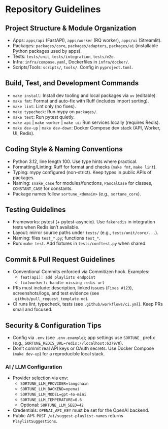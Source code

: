 # Repository Guidelines

## Project Structure & Module Organization
- Apps: `apps/api` (FastAPI), `apps/worker` (RQ worker), `apps/ui` (Streamlit).
- Packages: `packages/core`, `packages/adapters`, `packages/ai` (installable Python packages used by apps).
- Tests: `tests/unit`, `tests/integration`, `tests/e2e`.
- Infra: `infra/compose.yaml`, Dockerfiles in `infra/docker/`.
- Scripts/Tools: `scripts/`, `tools/`. Config in `pyproject.toml`.

## Build, Test, and Development Commands
- `make install`: Install dev tooling and local packages via `uv` (editable).
- `make fmt`: Format and auto-fix with Ruff (includes import sorting).
- `make lint`: Lint only (no fixes).
- `make typecheck`: Run mypy on `packages/`.
- `make test`: Run pytest quietly.
- `make api` | `make worker` | `make ui`: Run services locally (requires Redis).
- `make dev-up` | `make dev-down`: Docker Compose dev stack (API, Worker, UI, Redis).

## Coding Style & Naming Conventions
- Python 3.12, line length 100. Use type hints where practical.
- Formatting/Linting: Ruff for format and checks (`make fmt`, `make lint`).
- Typing: mypy configured (non-strict). Keep types in public APIs of packages.
- Naming: `snake_case` for modules/functions, `PascalCase` for classes, `CONSTANT_CASE` for constants.
- Package names follow `sortune_<domain>` (e.g., `sortune_core`).

## Testing Guidelines
- Frameworks: pytest (+ pytest-asyncio). Use `fakeredis` in integration tests when Redis isn’t available.
- Layout: mirror source paths under `tests/` (e.g., `tests/unit/core/...`).
- Naming: files `test_*.py`; functions `test_*`.
- Run: `make test`. Add fixtures in `tests/conftest.py` when shared.

## Commit & Pull Request Guidelines
- Conventional Commits enforced via Commitizen hook. Examples:
  - `feat(api): add playlists endpoint`
  - `fix(worker): handle missing redis url`
- PRs must include: description, linked issues (`Fixes #123`), screenshots/logs, and test evidence (see `.github/pull_request_template.md`).
- CI runs lint, typecheck, tests (see `.github/workflows/ci.yml`). Keep PRs small and focused.

## Security & Configuration Tips
- Config via `.env` (see `.env.example`); app settings use `SORTUNE_` prefix (e.g., `SORTUNE_REDIS_URL=redis://localhost:6379/0`).
- Don’t commit real API keys or OAuth secrets. Use Docker Compose (`make dev-up`) for a reproducible local stack.

### AI / LLM Configuration
- Provider selection via env:
  - `SORTUNE_LLM_PROVIDER=langchain`
  - `SORTUNE_LLM_BACKEND=openai`
  - `SORTUNE_LLM_MODEL=gpt-4o-mini`
  - `SORTUNE_LLM_TEMPERATURE=0.6`
  - Optional: `SORTUNE_LLM_SEED=42`
- Credentials: `OPENAI_API_KEY` must be set for the OpenAI backend.
- Public API: `POST /ai/suggest-playlist-names` returns `PlaylistSuggestions`.
